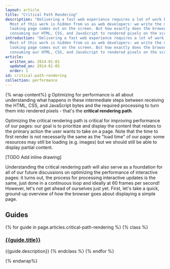 ```yaml
---
layout: article
title: "Critical Path Rendering"
description: "Delivering a fast web experience requires a lot of work by the browser. 
  Most of this work is hidden from us as web developers: we write the markup, and a nice 
  looking page comes out on the screen. But how exactly does the browser go from 
  consuming our HTML, CSS, and JavaScript to rendered pixels on the screen?"
introduction: "Delivering a fast web experience requires a lot of work by the browser. 
  Most of this work is hidden from us as web developers: we write the markup, and a nice 
  looking page comes out on the screen. But how exactly does the browser go from 
  consuming our HTML, CSS, and JavaScript to rendered pixels on the screen?"
article:
  written_on: 2014-01-01
  updated_on: 2014-01-05
  order: 1
id: critical-path-rendering
collection: performance
---
```

{% wrap content%}
g
Optimizing for performance is all about understanding what happens in these 
intermediate steps between receiving the HTML, CSS, and JavaScript bytes and the 
required processing to turn them into rendered pixels - that's the **critical 
rendering path**.

Optimizing the critical rendering path is critical for improving performance of 
our pages: our goal is to prioritize and display the content that relates to the 
primary action the user wants to take on a page. Note that the time to first 
render is not necessarily the same as the "load time" of our page: some 
resources may still be loading (e.g. images) but we should still be able to 
display partial content.   

<!-- No converter for: INLINE_DRAWING -->

[TODO Add inline drawing]

Understanding the critical rendering path will also serve as a foundation for 
all of our future discussions on optimizing the performance of interactive 
pages: it turns out, the process for processing interactive updates is the same, 
just done in a continuous loop and ideally at 60 frames per second! However, 
let's not get ahead of ourselves just yet. First, let's take a quick, ground-up 
overview of how the browser goes about displaying a simple page.

## Guides

{% for guide in page.articles.critical-path-rendering %}
{% class %}
### [{{guide.title}}]({{site.baseurl}}{{guide.url}})
{{guide.description}}
{% endclass %}
{% endfor %}

{% endwrap%}

